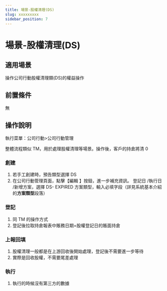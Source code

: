 ```yaml
---
title: 場景-股權清理(DS)
slug: xxxxxxxxx
sidebar_position: 7
---
```



# 場景-股權清理(DS)

## 適用場景

操作公司行動股權清理類(DS)的權益操作

## 前置條件

無

## 操作說明 

執行菜單：公司行動&gt;公司行動管理

整體流程類似 TM，用於處理股權清理等場景。操作後，客戶的持倉將清 0 

### **創建**

1. 若手工創建時，預告類型選擇 DS 
2. 在公司行動管理頁面，點擊【編輯 】按鈕，進一步補充資訊。  登記日 /執行日 /新增方案，選擇 DS- EXPIRED 方案類型，輸入必填字段（詳見系統基本介紹的**方案類型**段落） 

### **登記**

1. 同 TM 的操作方式 
2. 登記後拉取持倉報表中賬務日期=股權登記日的賬面持倉 

### **上報回填**

1. 股權清理一般都是在上游回收後開始處理，登記後不需要進一步等待 
2. 實際是回收股權，不需要尾差處理 

### **執行**

1. 執行的時候沒有第三方的數據

